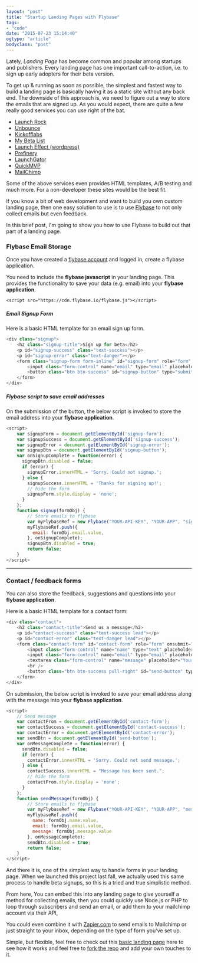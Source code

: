 ```yaml
---
layout: "post"
title: "Startup Landing Pages with Flybase"
tags: 
- "code"
date: "2015-07-23 15:14:40"
ogtype: "article"
bodyclass: "post"
---
```


Lately, _Landing Page_ has become common and popular among startups and publishers. Every landing page has one important call-to-action, i.e. to sign up early adopters for their beta version.

To get up & running as soon as possible, the simplest and fastest way to build a landing page is basically having it as a static site without any back end. The downside of this approach is, we need to figure out a way to store the emails that are signed up. As you would expect, there are quite a few really good services you can use right of the bat.

* [Launch Rock](http://launchrock.co/)
* [Unbounce](http://unbounce.com)
* [Kickofflabs](http://www.kickofflabs.com/)
* [My Beta List](http://my.betali.st/)
* [Launch Effect (wordpress)](http://launcheffectapp.com/)
* [Prefinery](http://www.prefinery.com/)
* [LaunchGator](http://launch.deskgator.com/)
* [QuickMVP](http://quickmvp.com)
* [MailChimp](http://mailchimp.com/)

Some of the above services even provides HTML templates, A/B testing and much more. For a non-developer these sites would be the best fit.

If you know a bit of web development and want to build you own custom landing page, then one easy solution to use is to use [Flybase](http://flybase.io/) to not only collect emails but even feedback. 

In this brief post, I'm going to show you how to use Flybase to build out that part of a landing page.

### Flybase Email Storage

Once you have created a [flybase account](https://app.flybase.io/signup) and logged in, create a flybase application.

You need to include the **flybase javascript** in your landing page. This provides the functionality to save your data (e.g. email) into your **flybase application**.

`<script src="https://cdn.flybase.io/flybase.js"></script>`

##### Email Signup Form

Here is a basic HTML template for an email sign up form.

```javascript
<div class="signup">
	<h2 class="signup-title">Sign up for beta</h2>
	<p id="signup-success" class="text-success"></p>
	<p id="signup-error" class="text-danger"></p>
	<form class="signup-form form-inline" id="signup-form" role="form" onsubmit="return signup(this)">
		<input class="form-control" name="email" type="email" placeholder="Your email. eg., joe@acme.com" required>
		<button class="btn btn-success" id="signup-button" type="submit" >Join now</button>
	</form>
</div>
```

##### Flybase script to save email addresses

On the submission of the button, the below script is invoked to store the email address into your **flybase application**.

```javascript
<script>
	var signupForm = document.getElementById('signup-form');
	var signupSuccess = document.getElementById('signup-success');
	var signupError = document.getElementById('signup-error');
	var signupBtn = document.getElementById('signup-button');
	var onSignupComplete = function(error) {
	  signupBtn.disabled = false;
	  if (error) {
		signupError.innerHTML = 'Sorry. Could not signup.';
	  } else {
		signupSuccess.innerHTML = 'Thanks for signing up!';
		// hide the form
		signupForm.style.display = 'none';
	  }
	};
	function signup(formObj) {
		// Store emails to flybase
		var myFlybaseRef = new Flybase("YOUR-API-KEY", "YOUR-APP", "signups");
		myFlybaseRef.push({
		  email: formObj.email.value,
		}, onSignupComplete);
		signupBtn.disabled = true;
		return false;
	}
</script>
```

---

### Contact / feedback forms

You can also store the feedback, suggestions and questions into your **flybase application**.

Here is a basic HTML template for a contact form:

```javascript
<div class="contact">
	<h2 class="contact-title">Send us a message</h2>
	<p id="contact-success" class="text-success lead"></p>
	<p id="contact-error" class="text-danger lead"></p>
	<form class="contact-form" id="contact-form" role="form" onsubmit="return sendMessage(this)">
		<input class="form-control" name="name" type="text" placeholder="Your name. eg., Joe" required>
		<input class="form-control" name="email" type="email" placeholder="Your email. eg., joe@acme.com" required>
		<textarea class="form-control" name="message" placeholder="Your message for us" rows="5" required></textarea>
		<br />
		<button class="btn btn-success pull-right" id="send-button" type="submit" >Send Message</button>
	</form>
</div>
```

On submission, the below script is invoked to save your email address along with the message into your **flybase application**.

```javascript
<script>
	// Send message
	var contactFrom = document.getElementById('contact-form');
	var contactSuccess = document.getElementById('contact-success');
	var contactError = document.getElementById('contact-error');
	var sendBtn = document.getElementById('send-button');
	var onMessageComplete = function(error) {
	  sendBtn.disabled = false;
	  if (error) {
		contactError.innerHTML = 'Sorry. Could not send message.';
	  } else {
		contactSuccess.innerHTML = "Message has been sent.";
		// hide the form
		contactFrom.style.display = 'none';
	  }
	};
	function sendMessage(formObj) {
		// Store emails to flybase
		var myFlybaseRef = new Flybase("YOUR-API-KEY", "YOUR-APP", "messages");
		myFlybaseRef.push({
		  name: formObj.name.value,
		  email: formObj.email.value,
		  message: formObj.message.value
		}, onMessageComplete);
		sendBtn.disabled = true;
		return false;
	}
</script>
```

And there it is, one of the simplest way to handle forms in your landing page. When we launched this project last fall, we actually used this same process to handle beta signups, so this is a tried and true simplistic method.

From here, You can embed this into any landing page to give yourself a method for collecting emails, then you could quickly use Node.js or PHP to loop through subscribers and send an email, or add them to your mailchimp account via their API, 

You could even combine it with [Zapier.com](https://zapier.com/developer/invite/16474/c7e21a32efea8e57a70936b738918438/) to send emails to Mailchimp or just straight to your inbox, depending on the type of form you've set up. 

Simple, but flexible, feel free to check out this [basic landing page](http://flybaseio.github.io/landing-page/) here to see how it works and feel free to [fork the repo](https://github.com/flybaseio/landing-page/blob/master/index.html) and add your own touches to it.